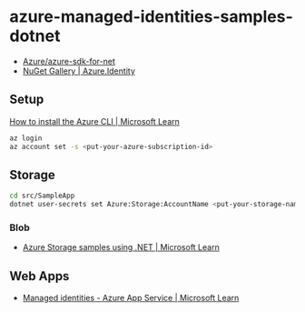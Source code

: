 # azure-managed-identities-samples-dotnet

- [Azure/azure-sdk-for-net](https://github.com/Azure/azure-sdk-for-net)
- [NuGet Gallery | Azure.Identity](https://www.nuget.org/packages/Azure.Identity)

## Setup

[How to install the Azure CLI | Microsoft Learn](https://learn.microsoft.com/en-us/cli/azure/install-azure-cli)

```sh
az login
az account set -s <put-your-azure-subscription-id>
```

## Storage

```sh
cd src/SampleApp
dotnet user-secrets set Azure:Storage:AccountName <put-your-storage-name>
```

### Blob
- [Azure Storage samples using .NET | Microsoft Learn](https://learn.microsoft.com/en-us/azure/storage/common/storage-samples-dotnet)

## Web Apps
- [Managed identities - Azure App Service | Microsoft Learn](https://learn.microsoft.com/en-us/azure/app-service/overview-managed-identity?tabs=portal%2Chttp)
